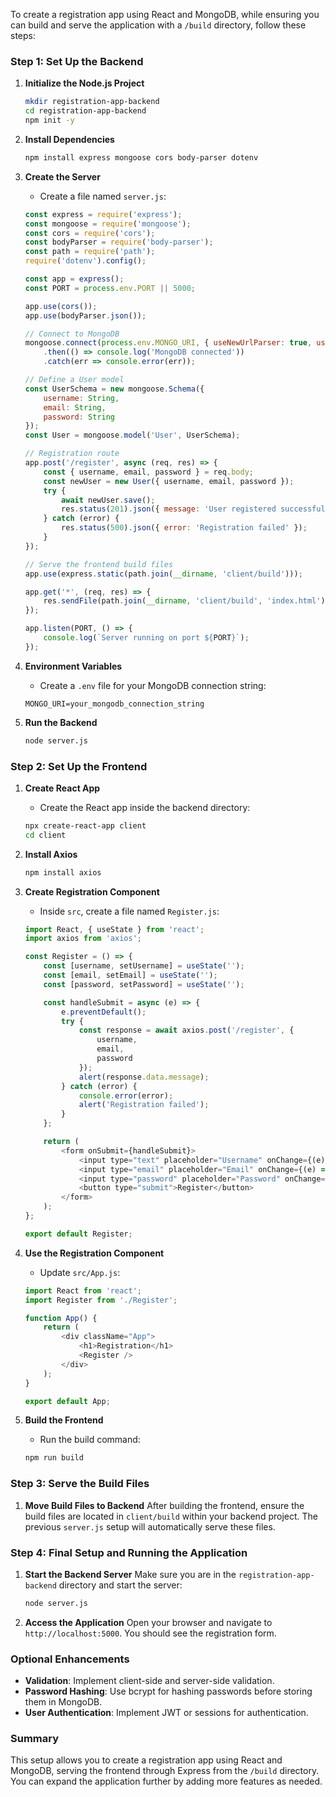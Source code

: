 To create a registration app using React and MongoDB, while ensuring you can build and serve the application with a `/build` directory, follow these steps:

### Step 1: Set Up the Backend

1. **Initialize the Node.js Project**
   ```bash
   mkdir registration-app-backend
   cd registration-app-backend
   npm init -y
   ```

2. **Install Dependencies**
   ```bash
   npm install express mongoose cors body-parser dotenv
   ```

3. **Create the Server**
   - Create a file named `server.js`:
   ```javascript
   const express = require('express');
   const mongoose = require('mongoose');
   const cors = require('cors');
   const bodyParser = require('body-parser');
   const path = require('path');
   require('dotenv').config();

   const app = express();
   const PORT = process.env.PORT || 5000;

   app.use(cors());
   app.use(bodyParser.json());

   // Connect to MongoDB
   mongoose.connect(process.env.MONGO_URI, { useNewUrlParser: true, useUnifiedTopology: true })
       .then(() => console.log('MongoDB connected'))
       .catch(err => console.error(err));

   // Define a User model
   const UserSchema = new mongoose.Schema({
       username: String,
       email: String,
       password: String
   });
   const User = mongoose.model('User', UserSchema);

   // Registration route
   app.post('/register', async (req, res) => {
       const { username, email, password } = req.body;
       const newUser = new User({ username, email, password });
       try {
           await newUser.save();
           res.status(201).json({ message: 'User registered successfully' });
       } catch (error) {
           res.status(500).json({ error: 'Registration failed' });
       }
   });

   // Serve the frontend build files
   app.use(express.static(path.join(__dirname, 'client/build')));

   app.get('*', (req, res) => {
       res.sendFile(path.join(__dirname, 'client/build', 'index.html'));
   });

   app.listen(PORT, () => {
       console.log(`Server running on port ${PORT}`);
   });
   ```

4. **Environment Variables**
   - Create a `.env` file for your MongoDB connection string:
   ```
   MONGO_URI=your_mongodb_connection_string
   ```

5. **Run the Backend**
   ```bash
   node server.js
   ```

### Step 2: Set Up the Frontend

1. **Create React App**
   - Create the React app inside the backend directory:
   ```bash
   npx create-react-app client
   cd client
   ```

2. **Install Axios**
   ```bash
   npm install axios
   ```

3. **Create Registration Component**
   - Inside `src`, create a file named `Register.js`:
   ```javascript
   import React, { useState } from 'react';
   import axios from 'axios';

   const Register = () => {
       const [username, setUsername] = useState('');
       const [email, setEmail] = useState('');
       const [password, setPassword] = useState('');

       const handleSubmit = async (e) => {
           e.preventDefault();
           try {
               const response = await axios.post('/register', {
                   username,
                   email,
                   password
               });
               alert(response.data.message);
           } catch (error) {
               console.error(error);
               alert('Registration failed');
           }
       };

       return (
           <form onSubmit={handleSubmit}>
               <input type="text" placeholder="Username" onChange={(e) => setUsername(e.target.value)} required />
               <input type="email" placeholder="Email" onChange={(e) => setEmail(e.target.value)} required />
               <input type="password" placeholder="Password" onChange={(e) => setPassword(e.target.value)} required />
               <button type="submit">Register</button>
           </form>
       );
   };

   export default Register;
   ```

4. **Use the Registration Component**
   - Update `src/App.js`:
   ```javascript
   import React from 'react';
   import Register from './Register';

   function App() {
       return (
           <div className="App">
               <h1>Registration</h1>
               <Register />
           </div>
       );
   }

   export default App;
   ```

5. **Build the Frontend**
   - Run the build command:
   ```bash
   npm run build
   ```

### Step 3: Serve the Build Files

1. **Move Build Files to Backend**
   After building the frontend, ensure the build files are located in `client/build` within your backend project. The previous `server.js` setup will automatically serve these files.

### Step 4: Final Setup and Running the Application

1. **Start the Backend Server**
   Make sure you are in the `registration-app-backend` directory and start the server:
   ```bash
   node server.js
   ```

2. **Access the Application**
   Open your browser and navigate to `http://localhost:5000`. You should see the registration form.

### Optional Enhancements
- **Validation**: Implement client-side and server-side validation.
- **Password Hashing**: Use bcrypt for hashing passwords before storing them in MongoDB.
- **User Authentication**: Implement JWT or sessions for authentication.

### Summary
This setup allows you to create a registration app using React and MongoDB, serving the frontend through Express from the `/build` directory. You can expand the application further by adding more features as needed.
